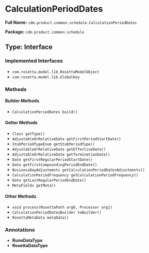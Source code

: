 # CalculationPeriodDates

**Full Name:** `cdm.product.common.schedule.CalculationPeriodDates`

**Package:** `cdm.product.common.schedule`

## Type: Interface

### Implemented Interfaces

- `com.rosetta.model.lib.RosettaModelObject`
- `com.rosetta.model.lib.GlobalKey`

### Methods

#### Builder Methods

- `CalculationPeriodDates build()`

#### Getter Methods

- `Class getType()`
- `AdjustableOrRelativeDate getFirstPeriodStartDate()`
- `StubPeriodTypeEnum getStubPeriodType()`
- `AdjustableOrRelativeDate getEffectiveDate()`
- `AdjustableOrRelativeDate getTerminationDate()`
- `Date getFirstRegularPeriodStartDate()`
- `Date getFirstCompoundingPeriodEndDate()`
- `BusinessDayAdjustments getCalculationPeriodDatesAdjustments()`
- `CalculationPeriodFrequency getCalculationPeriodFrequency()`
- `Date getLastRegularPeriodEndDate()`
- `MetaFields getMeta()`

#### Other Methods

- `void process(RosettaPath arg0, Processor arg1)`
- `CalculationPeriodDatesBuilder toBuilder()`
- `RosettaMetaData metaData()`

### Annotations

- **RuneDataType**
- **RosettaDataType**

